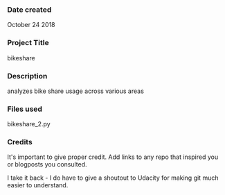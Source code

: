 ### Date created
October 24 2018

### Project Title
bikeshare

### Description
analyzes bike share usage across various areas

### Files used
bikeshare_2.py

### Credits
It's important to give proper credit. Add links to any repo that inspired you or blogposts you consulted.

I take it back - I do have to give a shoutout to Udacity for making git much easier to understand.
